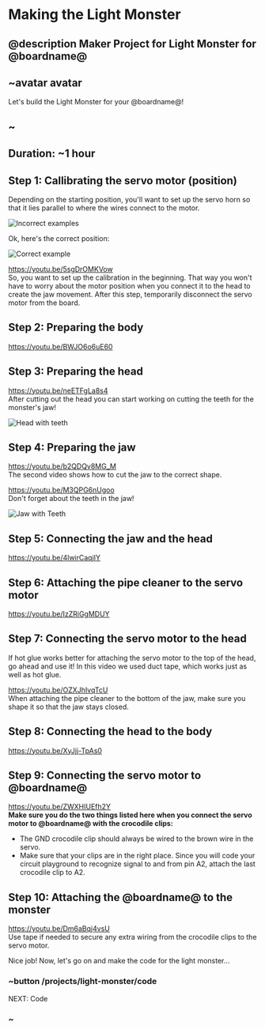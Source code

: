 # Making the Light Monster
## @description Maker Project for Light Monster for @boardname@

## ~avatar avatar

Let's build the Light Monster for your @boardname@!

## ~

## Duration: ~1 hour

## Step 1: Callibrating the servo motor (position)

Depending on the starting position, you'll want to set up the servo horn so that it lies parallel to where the wires connect to the motor.

![Incorrect examples](/static/cp/projects/light-monster/incorrect.jpg)

Ok, here's the correct position:

![Correct example](/static/cp/projects/light-monster/correct_motor.jpg)

https://youtu.be/5sgDrOMKVow
<br/>
So, you want to set up the calibration in the beginning. That way you won't have to worry about the motor position when you connect it to the head to create the jaw movement. After this step, temporarily disconnect the servo motor from the board.

## Step 2: Preparing the body

https://youtu.be/BWJO6o6uE60

## Step 3: Preparing the head

https://youtu.be/neETFgLa8s4
<br/>
After cutting out the head you can start working on cutting the teeth for the monster's jaw!

![Head with teeth](/static/cp/projects/light-monster/head_teeth.jpg)

## Step 4: Preparing the jaw

https://youtu.be/b2QDQv8MG_M
<br/>
The second video shows how to cut the jaw to the correct shape.

https://youtu.be/M3QPG6nUgoo
<br/>
Don't forget about the teeth in the jaw!

![Jaw with Teeth](/static/cp/projects/light-monster/jaw_teeth.jpg)

## Step 5: Connecting the jaw and the head

https://youtu.be/4lwirCaqjIY

## Step 6: Attaching the pipe cleaner to the servo motor

https://youtu.be/IzZRiGgMDUY

## Step 7: Connecting the servo motor to the head

If hot glue works better for attaching the servo motor to the top of the head, go ahead and use it! In this video we used duct tape, which works just as well as hot glue.

https://youtu.be/OZXJhIvqTcU
<br/>
When attaching the pipe cleaner to the bottom of the jaw, make sure you shape it so that the jaw stays closed.

## Step 8: Connecting the head to the body

https://youtu.be/XyJjj-TpAs0

## Step 9: Connecting the servo motor to @boardname@

https://youtu.be/ZWXHIUEfh2Y
<br/>
**Make sure you do the two things listed here when you connect the servo motor to @boardname@ with the crocodile clips:**

* The GND crocodile clip should always be wired to the brown wire in the servo.
* Make sure that your clips are in the right place. Since you will code your circuit playground to recognize signal to and from pin A2, attach the last crocodile clip to A2.

## Step 10: Attaching the @boardname@ to the monster

https://youtu.be/Dm6aBqj4vsU
<br/>
Use tape if needed to secure any extra wiring from the crocodile clips to the servo motor.

Nice job! Now, let's go on and make the code for the light monster...

### ~button /projects/light-monster/code

NEXT: Code

### ~
